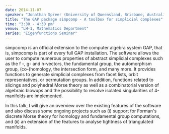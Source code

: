 ```yaml
---
date: 2014-11-07
speaker: "Jonathan Spreer (University of Queensland, Brisbane, Australia)"
title: "The GAP package simpcomp - A toolbox for simplicial complexes"
time: "3:30 - 4:30 pm" 
venue: "LH-1, Mathematics Department"
series: "Eigenfunctions Seminar"
---
```


simpcomp is an official extension to the computer algebra system
GAP, that is, simpcomp is part of every full GAP installation. The
software allows the user to compute numerous properties of abstract
simplicial complexes such as the f -, g- and h-vectors, the fundamental
group, the automorphism group, (co-)homology, the intersection form, and
many more. It provides functions to generate simplicial complexes from
facet lists, orbit representatives, or permutation groups. In addition,
functions related to slicings and polyhedral Morse theory as well as a
combinatorial version of algebraic blowups and the possibility to resolve
isolated singularities of 4-manifolds are implemented.

In this talk, I will give an overview over the existing features of the
software and also discuss some ongoing projects such as (i) support for
Forman's discrete Morse theory for homology and fundamental group
computations, and (ii) an extension of the features to analyse tightness
of triangulated manifolds.
